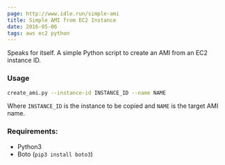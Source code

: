 ```yaml
---
page: http://www.idle.run/simple-ami
title: Simple AMI from EC2 Instance
date: 2016-05-06
tags: aws ec2 python
---
```


Speaks for itself. A simple Python script to create an AMI from an EC2 instance ID.

### Usage

```bash
create_ami.py --instance-id INSTANCE_ID --name NAME
```

Where `INSTANCE_ID` is the instance to be copied and `NAME` is the target AMI name.

### Requirements:

* Python3
* Boto (`pip3 install boto3`)
